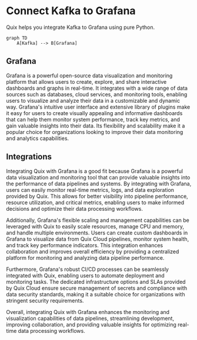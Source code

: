 # Connect Kafka to Grafana

Quix helps you integrate Kafka to Grafana using pure Python.

```mermaid
graph TD
    A[Kafka] --> B[Grafana]
```

## Grafana

Grafana is a powerful open-source data visualization and monitoring platform that allows users to create, explore, and share interactive dashboards and graphs in real-time. It integrates with a wide range of data sources such as databases, cloud services, and monitoring tools, enabling users to visualize and analyze their data in a customizable and dynamic way. Grafana's intuitive user interface and extensive library of plugins make it easy for users to create visually appealing and informative dashboards that can help them monitor system performance, track key metrics, and gain valuable insights into their data. Its flexibility and scalability make it a popular choice for organizations looking to improve their data monitoring and analytics capabilities.

## Integrations

Integrating Quix with Grafana is a good fit because Grafana is a powerful data visualization and monitoring tool that can provide valuable insights into the performance of data pipelines and systems. By integrating with Grafana, users can easily monitor real-time metrics, logs, and data exploration provided by Quix. This allows for better visibility into pipeline performance, resource utilization, and critical metrics, enabling users to make informed decisions and optimize their data processing workflows.

Additionally, Grafana's flexible scaling and management capabilities can be leveraged with Quix to easily scale resources, manage CPU and memory, and handle multiple environments. Users can create custom dashboards in Grafana to visualize data from Quix Cloud pipelines, monitor system health, and track key performance indicators. This integration enhances collaboration and improves overall efficiency by providing a centralized platform for monitoring and analyzing data pipeline performance.

Furthermore, Grafana's robust CI/CD processes can be seamlessly integrated with Quix, enabling users to automate deployment and monitoring tasks. The dedicated infrastructure options and SLAs provided by Quix Cloud ensure secure management of secrets and compliance with data security standards, making it a suitable choice for organizations with stringent security requirements.

Overall, integrating Quix with Grafana enhances the monitoring and visualization capabilities of data pipelines, streamlining development, improving collaboration, and providing valuable insights for optimizing real-time data processing workflows.

